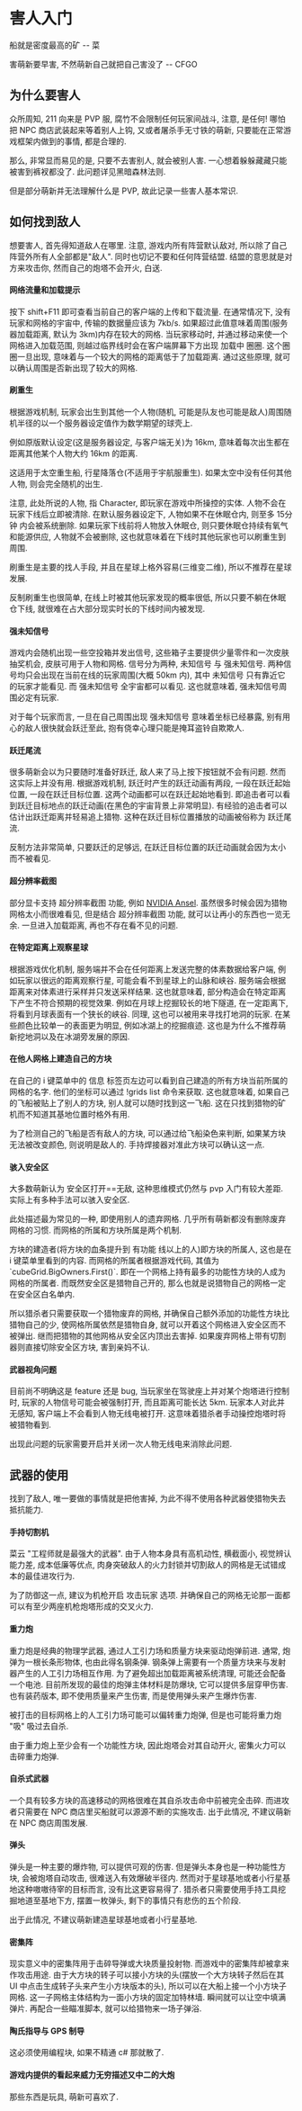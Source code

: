 # 害人入门

船就是密度最高的矿 -- 菜

害萌新要早害, 不然萌新自己就把自己害没了 -- CFGO

## 为什么要害人

众所周知, 211 向来是 PVP 服, 腐竹不会限制任何玩家间战斗, 注意, 是任何! 哪怕把 NPC 商店武装起来等着别人上钩, 又或者屠杀手无寸铁的萌新, 只要能在正常游戏框架内做到的事情, 都是合理的.

那么, 非常显而易见的是, 只要不去害别人, 就会被别人害. 一心想着躲躲藏藏只能被害到裤衩都没了. 此问题详见黑暗森林法则.

但是部分萌新并无法理解什么是 PVP, 故此记录一些害人基本常识.

## 如何找到敌人

想要害人, 首先得知道敌人在哪里. 注意, 游戏内所有阵营默认敌对, 所以除了自己阵营外所有人全部都是"敌人". 同时也切记不要和任何阵营结盟. 结盟的意思就是对方来攻击你, 然而自己的炮塔不会开火, 白送.

#### 网络流量和加载提示

按下 shift+F11 即可查看当前自己的客户端的上传和下载流量. 在通常情况下, 没有玩家和网格的宇宙中, 传输的数据量应该为 7kb/s. 如果超过此值意味着周围(服务器加载距离, 默认为 3km)内存在较大的网格. 当玩家移动时, 并通过移动来使一个网格进入加载范围, 则越过临界线时会在客户端屏幕下方出现 加载中 圈圈. 这个圈圈一旦出现, 意味着与一个较大的网格的距离低于了加载距离. 通过这些原理, 就可以确认周围是否新出现了较大的网格.

#### 刷重生

根据游戏机制, 玩家会出生到其他一个人物(随机, 可能是队友也可能是敌人)周围随机半径的以一个服务器设定值作为数学期望的球壳上.

例如原版默认设定(这是服务器设定, 与客户端无关)为 16km, 意味着每次出生都在距离其他某个人物大约 16km 的距离.

这适用于太空重生船, 行星降落仓(不适用于宇航服重生). 如果太空中没有任何其他人物, 则会完全随机的出生.

注意, 此处所说的人物, 指 Character, 即玩家在游戏中所操控的实体. 人物不会在玩家下线后立即被清除. 在默认服务器设定下, 人物如果不在休眠仓内, 则至多 15分钟 内会被系统删除. 如果玩家下线前将人物放入休眠仓, 则只要休眠仓持续有氧气和能源供应, 人物就不会被删除, 这也就意味着在下线时其他玩家也可以刷重生到周围.

刷重生是主要的找人手段, 并且在星球上格外容易(三维变二维), 所以不推荐在星球发展.

反制刷重生也很简单, 在线上时被其他玩家发现的概率很低, 所以只要不躺在休眠仓下线, 就很难在占大部分现实时长的下线时间内被发现.

#### 强未知信号

游戏内会随机出现一些空投箱并发出信号, 这些箱子主要提供少量零件和一次皮肤抽奖机会, 皮肤可用于人物和网格. 信号分为两种, 未知信号 与 强未知信号. 两种信号均只会出现在当前在线的玩家周围(大概 50km 内), 其中 未知信号 只有靠近它的玩家才能看见. 而 强未知信号 全宇宙都可以看见. 这也就意味着, 强未知信号周围必定有玩家.

对于每个玩家而言, 一旦在自己周围出现 强未知信号 意味着坐标已经暴露, 别有用心的敌人很快就会跃迁至此, 抱有侥幸心理只能是掩耳盗铃自欺欺人.

#### 跃迁尾流

很多萌新会以为只要随时准备好跃迁, 敌人来了马上按下按钮就不会有问题. 然而这实际上并没有用. 根据游戏机制, 跃迁时产生的跃迁动画有两段, 一段在跃迁起始位置, 一段在跃迁目标位置. 这两个动画都可以在跃迁起始地看到. 即追击者可以看到跃迁目标地点的跃迁动画(在黑色的宇宙背景上非常明显). 有经验的追击者可以估计出跃迁距离并轻易追上猎物. 这种在跃迁目标位置播放的动画被俗称为 跃迁尾流.

反制方法非常简单, 只要跃迁的足够远, 在跃迁目标位置的跃迁动画就会因为太小而不被看见.

#### 超分辨率截图

部分显卡支持 超分辨率截图 功能, 例如 [NVIDIA Ansel](https://developer.nvidia.com/Ansel). 虽然很多时候会因为猎物网格太小而很难看见, 但是结合 超分辨率截图 功能, 就可以让再小的东西也一览无余. 一旦进入加载距离, 再也不存在看不见的问题.

#### 在特定距离上观察星球

根据游戏优化机制, 服务端并不会在任何距离上发送完整的体素数据给客户端, 例如玩家以很远的距离观察行星, 可能会看不到星球上的山脉和峡谷. 服务端会根据距离来对体素进行采样并只发送采样结果. 这也就意味着, 部分构造会在特定距离下产生不符合预期的视觉效果. 例如在月球上挖掘较长的地下隧道, 在一定距离下, 将看到月球表面有一个狭长的峡谷. 同理, 这也可以被用来寻找打地洞的玩家. 在某些颜色比较单一的表面更为明显, 例如冰湖上的挖掘痕迹. 这也是为什么不推荐萌新挖地洞以及在冰湖旁发展的原因.

#### 在他人网格上建造自己的方块

在自己的 i 键菜单中的 信息 标签页左边可以看到自己建造的所有方块当前所属的网格的名字. 他们的坐标可以通过 !grids list 命令来获取. 这也就意味着, 如果自己的飞船被贴上了别人的方块, 别人就可以随时找到这一飞船. 这在只找到猎物的矿机而不知道其基地位置时格外有用.

为了检测自己的飞船是否有敌人的方块, 可以通过给飞船染色来判断, 如果某方块无法被改变颜色, 则说明是敌人的. 手持焊接器对准此方块可以确认这一点.

#### 骇入安全区

大多数萌新认为 安全区打开==无敌, 这种思维模式仍然与 pvp 入门有较大差距. 实际上有多种手法可以骇入安全区.

此处描述最为常见的一种, 即使用别人的遗弃网格. 几乎所有萌新都没有删除废弃网格的习惯. 而网格的所属和方块所属是两个机制.

方块的建造者(将方块的血条提升到 有功能 线以上的人)即方块的所属人, 这也是在 i 键菜单里看到的内容. 而网格的所属者根据游戏代码, 其值为 \`cubeGrid.BigOwners.First()\`. 即在一个网格上持有最多的功能性方块的人成为网格的所属者. 而既然安全区是猎物自己开的, 那么也就是说猎物自己的网格一定在安全区白名单内.

所以猎杀者只需要获取一个猎物废弃的网格, 并确保自己额外添加的功能性方块比猎物自己的少, 使网格所属依然是猎物自身, 就可以开着这个网格进入安全区而不被弹出. 继而把猎物的其他网格从安全区内顶出去害掉. 如果废弃网格上带有切割器则直接切除安全区方块, 害到亲妈不认.

#### 武器视角问题

目前尚不明确这是 feature 还是 bug, 当玩家坐在驾驶座上并对某个炮塔进行控制时, 玩家的人物信号可能会被强制打开, 而且距离可能长达 5km. 玩家本人对此并无感知, 客户端上不会看到人物无线电被打开. 这意味着猎杀者手动操控炮塔时将被猎物看到.

出现此问题的玩家需要开启并关闭一次人物无线电来消除此问题.

## 武器的使用

找到了敌人, 唯一要做的事情就是把他害掉, 为此不得不使用各种武器使猎物失去抵抗能力.

#### 手持切割机

菜云 "工程师就是最强大的武器". 由于人物本身具有高机动性, 横截面小, 视觉辨认能力差, 成本低廉等优点, 肉身突破敌人的火力封锁并切割敌人的网格是无试错成本的最佳进攻行为.

为了防御这一点, 建议为机枪开启 攻击玩家 选项. 并确保自己的网格无论那一面都可以有至少两座机枪炮塔形成的交叉火力.

#### 重力炮

重力炮是经典的物理学武器, 通过人工引力场和质量方块来驱动炮弹前进. 通常, 炮弹为一根长条形物体, 也由此得名钢条弹. 钢条弹上需要有一个质量方块来与发射器产生的人工引力场相互作用. 为了避免超出加载距离被系统清理, 可能还会配备一个电池. 目前所发现的最佳的炮弹主体材料是防爆块, 它可以提供多层穿甲伤害. 也有装药版本, 即不使用质量来产生伤害, 而是使用弹头来产生爆炸伤害.

被打击的目标网格上的人工引力场可能可以偏转重力炮弹, 但是也可能将重力炮 "吸" 吸过去自杀.

由于重力炮上至少会有一个功能性方块, 因此炮塔会对其自动开火, 密集火力可以击碎重力炮弹.

#### 自杀式武器

一个具有较多方块的高速移动的网格很难在其自杀攻击命中前被完全击碎. 而进攻者只需要在 NPC 商店里买船就可以源源不断的实施攻击. 出于此情况, 不建议萌新在 NPC 商店周围发展.

#### 弹头

弹头是一种主要的爆炸物, 可以提供可观的伤害. 但是弹头本身也是一种功能性方块, 会被炮塔自动攻击, 很难送入有效爆破半径内. 然而对于星球基地或者小行星基地这种嗷嗷待宰的目标而言, 没有比这更容易得了. 猎杀者只需要使用手持工具挖掘地道至基地下方, 摆置一枚弹头, 剩下的事情只有悲伤的五个阶段.

出于此情况, 不建议萌新建造星球基地或者小行星基地.

#### 密集阵

现实意义中的密集阵用于击碎导弹或大块质量投射物. 而游戏中的密集阵却被拿来作攻击用途. 由于大方块的转子可以接小方块的头(摆放一个大方块转子然后在其 UI 中点击生成转子头来产生小方块版本的头), 所以可以在大船上接一个小方块子网格. 这一子网格主体结构为一面小方块的固定加特林墙. 瞬间就可以让空中填满弹片. 再配合一些瞄准脚本, 就可以给猎物来一场子弹浴.

#### 陶氏指导与 GPS 制导

这必须使用编程块, 如果不精通 c# 那就散了.

#### 游戏内提供的看起来威力无穷描述又中二的大炮

那些东西是玩具, 萌新可喜欢了.
